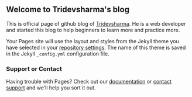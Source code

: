 ## Welcome to Tridevsharma's blog

This is official page of github blog of [Tridevsharma](http://tridevsharma.com). He is a web developer and started this blog to help beginners to learn more and practice more.



Your Pages site will use the layout and styles from the Jekyll theme you have selected in your [repository settings](https://github.com/imtridevsharma/imtridevsharma.github.io/settings). The name of this theme is saved in the Jekyll `_config.yml` configuration file.

### Support or Contact

Having trouble with Pages? Check out our [documentation](https://help.github.com/categories/github-pages-basics/) or [contact support](https://github.com/contact) and we’ll help you sort it out.
